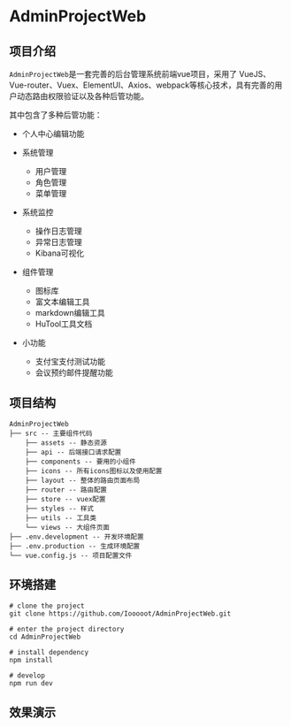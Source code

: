 # AdminProjectWeb

## 项目介绍

`AdminProjectWeb`是一套完善的后台管理系统前端vue项目，采用了  VueJS、Vue-router、Vuex、ElementUI、Axios、webpack等核心技术，具有完善的用户动态路由权限验证以及各种后管功能。

其中包含了多种后管功能：

- 个人中心编辑功能

- 系统管理
  - 用户管理
  - 角色管理
  - 菜单管理
- 系统监控
  - 操作日志管理
  - 异常日志管理
  - Kibana可视化
- 组件管理
  - 图标库
  - 富文本编辑工具
  - markdown编辑工具
  - HuTool工具文档
- 小功能
  - 支付宝支付测试功能
  - 会议预约邮件提醒功能

## 项目结构

```
AdminProjectWeb
├── src -- 主要组件代码
    ├── assets -- 静态资源
    ├── api -- 后端接口请求配置
    ├── components -- 要用的小组件
    ├── icons -- 所有icons图标以及使用配置
    ├── layout -- 整体的路由页面布局
    ├── router -- 路由配置
    ├── store -- vuex配置
    ├── styles -- 样式
    ├── utils -- 工具类
    └── views -- 大组件页面
├── .env.development -- 开发环境配置
├── .env.production -- 生成环境配置
└── vue.config.js -- 项目配置文件
```

## 环境搭建

```
# clone the project
git clone https://github.com/Iooooot/AdminProjectWeb.git

# enter the project directory
cd AdminProjectWeb

# install dependency
npm install

# develop
npm run dev
```

## 效果演示
